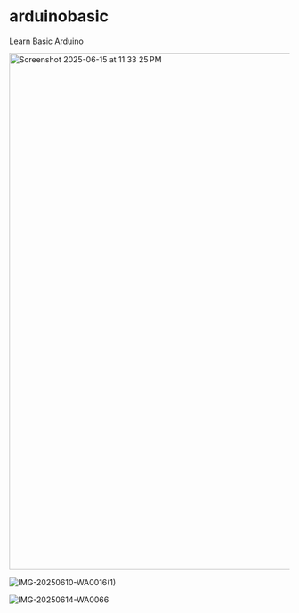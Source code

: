 # arduinobasic
Learn Basic Arduino

<img width="927" alt="Screenshot 2025-06-15 at 11 33 25 PM" src="https://github.com/user-attachments/assets/42d2f631-8661-4015-8cbc-9fdd3a8dca3d" />

![IMG-20250610-WA0016(1)](https://github.com/user-attachments/assets/2bbf3676-82b4-4fe9-8eb3-1a84c979b06a)

![IMG-20250614-WA0066](https://github.com/user-attachments/assets/7275b0b0-8149-4a80-91c9-9eb112f408eb)

